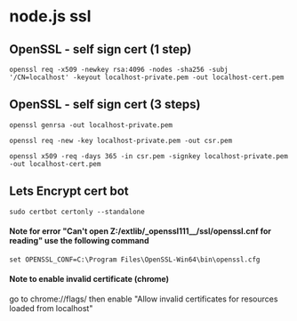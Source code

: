 # node.js ssl

## OpenSSL - self sign cert (1 step)

```
openssl req -x509 -newkey rsa:4096 -nodes -sha256 -subj '/CN=localhost' -keyout localhost-private.pem -out localhost-cert.pem
```

## OpenSSL - self sign cert (3 steps)

```
openssl genrsa -out localhost-private.pem

openssl req -new -key localhost-private.pem -out csr.pem

openssl x509 -req -days 365 -in csr.pem -signkey localhost-private.pem -out localhost-cert.pem

```

## Lets Encrypt cert bot

```
sudo certbot certonly --standalone
```

#### Note for error "Can't open Z:/extlib/\_openssl111\_\_/ssl/openssl.cnf for reading" use the following command

```
set OPENSSL_CONF=C:\Program Files\OpenSSL-Win64\bin\openssl.cfg
```

#### Note to enable invalid certificate (chrome)

go to chrome://flags/ then enable "Allow invalid certificates for resources
loaded from localhost"
